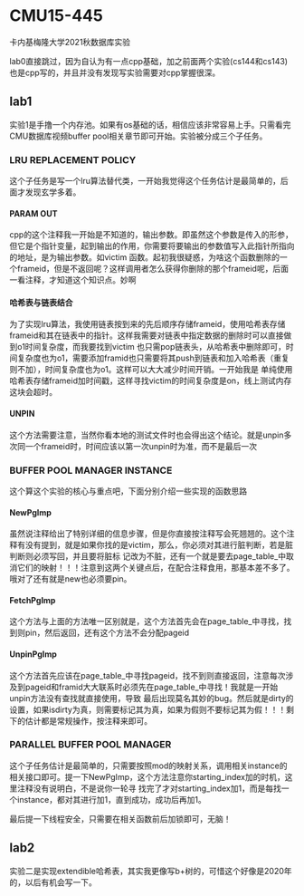 # CMU15-445
卡内基梅隆大学2021秋数据库实验

lab0直接跳过，因为自认为有一点cpp基础，加之前面两个实验(cs144和cs143)也是cpp写的，并且并没有发现写实验需要对cpp掌握很深。

## lab1

实验1是手撸一个内存池。如果有os基础的话，相信应该非常容易上手。只需看完CMU数据库视频buffer pool相关章节即可开始。实验被分成三个子任务。


### LRU REPLACEMENT POLICY

这个子任务是写一个lru算法替代类，一开始我觉得这个任务估计是最简单的，后面才发现玄学多着。

#### PARAM OUT

cpp的这个注释我一开始是不知道的，输出参数。即虽然这个参数是传入的形参，但它是个指针变量，起到输出的作用，你需要将要输出的参数值写入此指针所指向的地址，是为输出参数。如victim
函数。起初我很疑惑，为啥这个函数删除的一个frameid，但是不返回呢？这样调用者怎么获得你删除的那个frameid呢，后面一看注释，才知道这个知识点。妙啊

#### 哈希表与链表结合

为了实现lru算法，我使用链表按到来的先后顺序存储frameid，使用哈希表存储frameid和其在链表中的指针。这样我需要对链表中指定数据的删除时可以直接做到o1时间复杂度，而我要找到victim
也只需pop链表头，从哈希表中删除即可，时间复杂度也为o1，需要添加framid也只需要将其push到链表和加入哈希表（重复则不加），时间复杂度也为o1。这样可以大大减少时间开销。一开始我是
单纯使用哈希表存储frameid加时间戳，这样寻找victim的时间复杂度是on，线上测试内存这块会超时。

#### UNPIN

这个方法需要注意，当然你看本地的测试文件时也会得出这个结论。就是unpin多次同一个frameid时，时间应该以第一次unpin时为准，而不是最后一次


### BUFFER POOL MANAGER INSTANCE

这个算这个实验的核心与重点吧，下面分别介绍一些实现的函数思路

#### NewPgImp

虽然说注释给出了特别详细的信息步骤，但是你直接按注释写会死翘翘的。这个注释有没有提到，就是如果你找的是victim，那么，你必须对其进行脏判断，若是脏判断则必须写回，并且要将脏标
记改为不脏，还有一个就是要去page_table_中取消它们的映射！！！注意到这两个关键点后，在配合注释食用，那基本差不多了。哦对了还有就是new也必须要pin。

#### FetchPgImp

这个方法与上面的方法唯一区别就是，这个方法首先会在page_table_中寻找，找到则pin，然后返回，还有这个方法不会分配pageid

#### UnpinPgImp

这个方法首先应该在page_table_中寻找pageid，找不到则直接返回，注意每次涉及到pageid和framid大大联系时必须先在page_table_中寻找！我就是一开始unpin方法没有查找就直接使用，导致
最后出现莫名其妙的bug。然后就是dirty的设置，如果isdirty为真，则需要标记其为真，如果为假则不要标记其为假！！！剩下的估计都是常规操作，按注释来即可。


### PARALLEL BUFFER POOL MANAGER

这个子任务估计是最简单的，只需要按照mod的映射关系，调用相关instance的相关接口即可。提一下NewPgImp，这个方法注意你starting_index加的时机，这里注释没有说明白，不是说你一轮寻
找完了才对starting_index加1，而是每找一个instance，都对其进行加1，直到成功，成功后再加1。

最后提一下线程安全，只需要在相关函数前后加锁即可，无脑！



## lab2

实验二是实现extendible哈希表，其实我更像写b+树的，可惜这个好像是2020年的，以后有机会写一下。



















